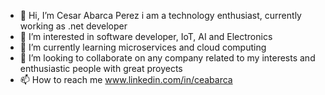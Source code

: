 - 👋 Hi, I’m Cesar Abarca Perez i am a technology enthusiast, currently working as .net developer
- 👀 I’m interested in software developer, IoT, AI and Electronics
- 🌱 I’m currently learning microservices and cloud computing
- 💞️ I’m looking to collaborate on any company related to my interests and enthusiastic people with great proyects
- 📫 How to reach me www.linkedin.com/in/ceabarca

<!---
cepeabarca/cepeabarca is a ✨ special ✨ repository because its `README.md` (this file) appears on your GitHub profile.
You can click the Preview link to take a look at your changes.
--->
